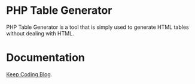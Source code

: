 PHP Table Generator
===================

PHP Table Generator is a tool that is simply used to generate HTML tables without dealing with HTML.

Documentation
===================

<a href="http://keepcoding.ehsanabbasi.com/php/php-table-generator/">Keep Coding Blog</a>.

